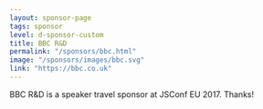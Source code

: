 ```yaml
---
layout: sponsor-page
tags: sponsor
level: d-sponsor-custom
title: BBC R&D
permalink: "/sponsors/bbc.html"
image: "/sponsors/images/bbc.svg"
link: "https://bbc.co.uk"
---
```


BBC R&D is a speaker travel sponsor at JSConf EU 2017. Thanks!